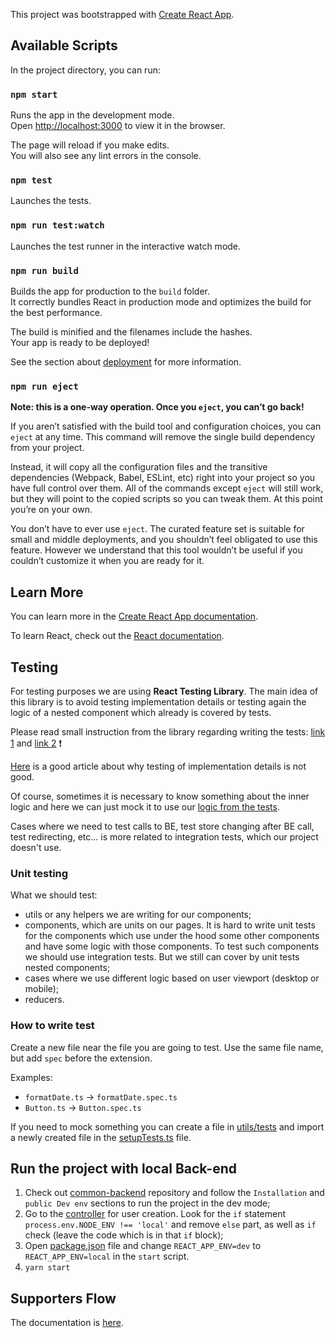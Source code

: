 This project was bootstrapped with [Create React App](https://github.com/facebook/create-react-app).

## Available Scripts

In the project directory, you can run:

### `npm start`

Runs the app in the development mode.<br>
Open [http://localhost:3000](http://localhost:3000) to view it in the browser.

The page will reload if you make edits.<br>
You will also see any lint errors in the console.

### `npm test`

Launches the tests.

### `npm run test:watch`

Launches the test runner in the interactive watch mode.

### `npm run build`

Builds the app for production to the `build` folder.<br>
It correctly bundles React in production mode and optimizes the build for the best performance.

The build is minified and the filenames include the hashes.<br>
Your app is ready to be deployed!

See the section about [deployment](https://facebook.github.io/create-react-app/docs/deployment) for more information.

### `npm run eject`

**Note: this is a one-way operation. Once you `eject`, you can’t go back!**

If you aren’t satisfied with the build tool and configuration choices, you can `eject` at any time. This command will remove the single build dependency from your project.

Instead, it will copy all the configuration files and the transitive dependencies (Webpack, Babel, ESLint, etc) right into your project so you have full control over them. All of the commands except `eject` will still work, but they will point to the copied scripts so you can tweak them. At this point you’re on your own.

You don’t have to ever use `eject`. The curated feature set is suitable for small and middle deployments, and you shouldn’t feel obligated to use this feature. However we understand that this tool wouldn’t be useful if you couldn’t customize it when you are ready for it.

## Learn More

You can learn more in the [Create React App documentation](https://facebook.github.io/create-react-app/docs/getting-started).

To learn React, check out the [React documentation](https://reactjs.org/).

## Testing

For testing purposes we are using **React Testing Library**. The main idea of this library is to avoid testing implementation details or testing again the logic of a nested component which already is covered by tests.

️Please read small instruction from the library regarding writing the tests: [link 1](https://testing-library.com/docs/#what-you-should-avoid-with-testing-library) and [link 2](https://testing-library.com/docs/guiding-principles) ❗️️️

[Here](https://kentcdodds.com/blog/testing-implementation-details) is a good article about why testing of implementation details is not good.

Of course, sometimes it is necessary to know something about the inner logic and here we can just mock it to use our [logic from the tests](./src/pages/MyAccount/components/Billing/BankAccount/BankAccount.spec.tsx#L14-L56).

Cases where we need to test calls to BE, test store changing after BE call, test redirecting, etc... is more related to integration tests, which our project doesn't use.

### Unit testing

What we should test:

- utils or any helpers we are writing for our components;
- components, which are units on our pages. It is hard to write unit tests for the components which use under the hood some other components and have some logic with those components. To test such components we should use integration tests. But we still can cover by unit tests nested components;
- cases where we use different logic based on user viewport (desktop or mobile);
- reducers.

### How to write test

Create a new file near the file you are going to test. Use the same file name, but add `spec` before the extension.

Examples:
- `formatDate.ts` -> `formatDate.spec.ts`
- `Button.ts` -> `Button.spec.ts`

If you need to mock something you can create a file in [utils/tests](./src/shared/utils/tests) and import a newly created file in the [setupTests.ts](./src/shared/utils/tests/setupTests.ts) file.

## Run the project with local Back-end
1. Check out [common-backend](https://github.com/daostack/common-backend) repository and follow the `Installation` and `public Dev env` sections to run the project in the dev mode;
2. Go to the [controller](https://github.com/daostack/common-backend/blob/dev/functions/src/users/controllers/create.ts#L20-L27) for user creation. Look for the `if` statement `process.env.NODE_ENV !== 'local'` and remove `else` part, as well as `if` check (leave the code which is in that `if` block);
3. Open [package.json](./package.json) file and change `REACT_APP_ENV=dev` to `REACT_APP_ENV=local` in the `start` script.
4. `yarn start`

## Supporters Flow
The documentation is [here](./docs/supporters-flow.md).
